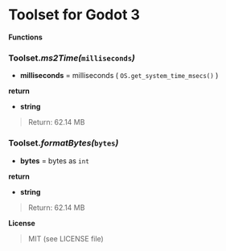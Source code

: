 # Toolset for Godot 3


**Functions**


### **Toolset._ms2Time(_`milliseconds`_)_**

+ **milliseconds** = milliseconds ( `OS.get_system_time_msecs()` )

**return**

+ **string**
> Return: 62.14 MB

### **Toolset._formatBytes(_`bytes`_)_**

+ **bytes** = bytes as `int`

**return**

+ **string**
> Return: 62.14 MB

**License**

> MIT (see LICENSE file)
